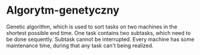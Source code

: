 # Algorytm-genetyczny
Genetic algorithm, which is used to sort tasks on two machines in the shortest possible end time. One task contains two subtasks, which need to be done sequently. Subtask cannot be interrupted. Every machine has some maintenance time, during that any task can't being realized.
